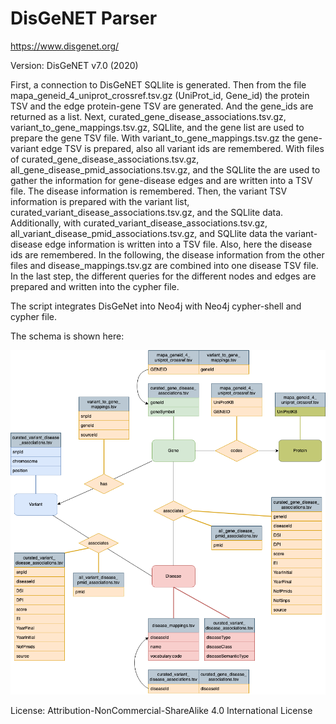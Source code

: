 # DisGeNET Parser

https://www.disgenet.org/

Version: DisGeNET v7.0 (2020)

First, a connection to DisGeNET SQLlite is generated.
Then from the file mapa_geneid_4_uniprot_crossref.tsv.gz (UniProt_id, Gene_id) the protein TSV and the edge protein-gene TSV are generated. And the gene_ids are returned as a list.
Next, curated_gene_disease_associations.tsv.gz, variant_to_gene_mappings.tsv.gz, SQLlite, and the gene list are used to prepare the gene TSV file. With variant_to_gene_mappings.tsv.gz the gene-variant edge TSV is prepared, also all variant ids are remembered. With files of curated_gene_disease_associations.tsv.gz, all_gene_disease_pmid_associations.tsv.gz, and the SQLlite the are used to gather the information for gene-disease edges and are written into a TSV file. The disease information is remembered.
Then, the variant TSV information is prepared with the variant list, curated_variant_disease_associations.tsv.gz, and the SQLlite data. Additionally, with curated_variant_disease_associations.tsv.gz, all_variant_disease_pmid_associations.tsv.gz, and SQLlite data the variant-disease edge information is written into a TSV file. Also, here the disease ids are remembered.
In the following, the disease information from the other files and disease_mappings.tsv.gz are combined into one disease TSV file.
In the last step, the different queries for the different nodes and edges are prepared and written into the cypher file.

The script integrates DisGeNet into Neo4j with Neo4j cypher-shell and cypher file.


The schema is shown here:

![er_diagram](disgenet_graph1.png)

License: Attribution-NonCommercial-ShareAlike 4.0 International License
